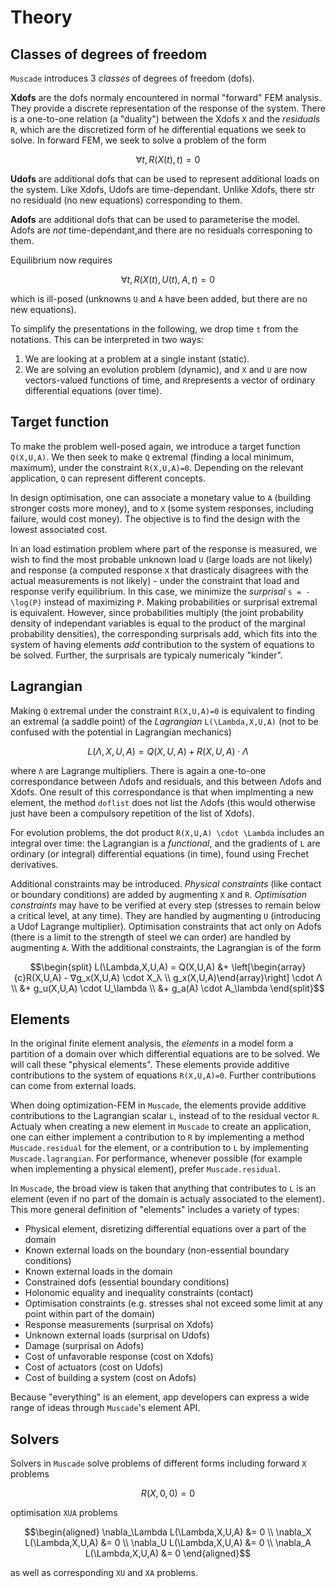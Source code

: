 # Theory

## Classes of degrees of freedom

`Muscade` introduces 3 *classes* of degrees of freedom (dofs). 

**Xdofs** are the dofs normaly encountered in normal "forward" FEM analysis.  They provide a discrete representation of the response of the system. There is a one-to-one relation (a "duality") between the Xdofs ``X`` and the *residuals* ``R``, which are the discretized form of he differential equations we seek to solve. In forward FEM, we seek to solve a problem of the form

```math
\forall t, R(X(t),t)=0
```

**Udofs** are additional dofs that can be used to represent additional loads on the system. Like Xdofs, Udofs are time-dependant. Unlike Xdofs, there str no residuald (no new equations) corresponding to them.

**Adofs** are additional dofs that can be used to parameterise the model. Adofs are *not* time-dependant,and there are no residuals corresponing to them.

Equilibrium now requires

```math
\forall t, R(X(t),U(t),A,t)=0
```

which is ill-posed (unknowns ``U`` and ``A`` have been added, but there are no new equations).

To simplify the presentations in the following, we drop time ``t`` from the notations.  This can be interpreted in two ways:

1. We are looking at a problem at a single instant (static).
2. We are solving an evolution problem (dynamic), and ``X`` and ``U`` are now vectors-valued functions of time, and ``R``represents a vector of ordinary differential equations (over time). 

## Target function

To make the problem well-posed again, we introduce a target function ``Q(X,U,A)``.  We then seek to make ``Q`` extremal (finding a local minimum, maximum), under the constraint ``R(X,U,A)=0``. Depending on the relevant application, ``Q`` can represent different concepts.

In design optimisation, one can associate a monetary value to ``A`` (building stronger costs more money), and to ``X`` (some system responses, including failure, would cost money). The objective is to find the design with the lowest associated cost.

In an load estimation problem where part of the response is measured, we wish to find the most probable unknown load ``U`` (large loads are not likely) and response (a computed response ``X`` that drasticaly disagrees with the actual measurements is not likely) - under the constraint that load and response verify equilibrium.  In this case, we minimize the *surprisal* ``s = -\log(P)`` instead of maximizing ``P``.  Making probabilities or surprisal extremal is equivalent.   However, since probabilities multiply (the joint probability density of independant variables is equal to the product of the marginal probability densities), the corresponding surprisals add, which fits into the system of having elements *add* contribution to the system of equations to be solved. Further, the surprisals are typicaly numericaly "kinder".

## Lagrangian

Making ``Q`` extremal under the constraint ``R(X,U,A)=0`` is equivalent to finding an extremal (a saddle point) of the *Lagrangian* ``L(\Lambda,X,U,A)`` (not to be confused with the potential in Lagrangian mechanics)

```math
L(\Lambda,X,U,A) = Q(X,U,A) + R(X,U,A) \cdot \Lambda
```

where ``Λ`` are Lagrange multipliers.  There is again a one-to-one correspondance between Λdofs and residuals, and this between Λdofs and Xdofs.  One result of this correspondance is that when implmenting a new element, the method `doflist` does not list the Λdofs (this would otherwise just have been a compulsory repetition of the list of Xdofs). 

For evolution problems, the dot product ``R(X,U,A) \cdot \Lambda`` includes an integral over time: the Lagrangian is a *functional*, and the gradients of ``L`` are ordinary (or integral) differential equations (in time), found using Frechet derivatives.

Additional constraints may be introduced. *Physical constraints* (like contact or boundary conditions) are added by augmenting ``X`` and ``R``.  *Optimisation constraints* may have to be verified at every step (stresses to remain below a critical level, at any time).  They are handled by augmenting ``U`` (introducing a Udof Lagrange multiplier).  Optimisation constraints that act only on Adofs (there is a limit to the strength of steel we can order)  are handled by augmenting ``A``.  With the additional constraints, the Lagrangian is of the form

```math
\begin{split}
L(\Lambda,X,U,A) = Q(X,U,A)  &+ \left[\begin{array}{c}R(X,U,A) - ∇g_x(X,U,A) \cdot X_λ \\ g_x(X,U,A)\end{array}\right] \cdot Λ \\ &+ g_u(X,U,A) \cdot U_\lambda \\ &+ g_a(A) \cdot A_\lambda 
\end{split}
```

## Elements

In the original finite element analysis, the *elements* in a model form a partition of a domain over which differential equations are to be solved. We will call these "physical elements".  These elements provide additive contributions to the system of equations ``R(X,U,A)=0``. Further contributions can come from external loads.

When doing optimization-FEM in `Muscade`, the elements provide additive contributions to the Lagrangian scalar ``L``, instead of to the residual vector ``R``. Actualy when creating a new element in `Muscade` to create an application, one can either implement a contribution to ``R`` by implementing a method `Muscade.residual` for the element, or a contribution to ``L`` by implementing `Muscade.lagrangian`.  For performance, whenever possible (for example when implementing a physical element), prefer `Muscade.residual`. 

In `Muscade`, the broad view is taken that anything that contributes to ``L`` is an element (even if no part of the domain is actualy associated to the element).  This more general definition of "elements" includes a variety of types:

- Physical element, disretizing differential equations over a part of the domain
- Known external loads on the boundary (non-essential boundary conditions)
- Known external loads in the domain
- Constrained dofs (essential boundary conditions)
- Holonomic equality and inequality constraints (contact)
- Optimisation constraints (e.g. stresses shal not exceed some limit at any point within part of the domain)
- Response measurements (surprisal on Xdofs)
- Unknown external loads (surprisal on Udofs)
- Damage (surprisal on Adofs)
- Cost of unfavorable response (cost on Xdofs)
- Cost of actuators (cost on Udofs)
- Cost of building a system (cost on Adofs)

Because "everything" is an element, app developers can express a wide range of ideas through `Muscade`'s element API.

## Solvers

Solvers in `Muscade` solve problems of different forms including forward `X` problems

```math
R(X,0,0)=0
```

optimisation `XUA` problems

```math
\begin{aligned}
\nabla_\Lambda L(\Lambda,X,U,A) &= 0 \\
\nabla_X       L(\Lambda,X,U,A) &= 0 \\
\nabla_U       L(\Lambda,X,U,A) &= 0 \\
\nabla_A       L(\Lambda,X,U,A) &= 0
\end{aligned}
```

as well as corresponding `XU` and `XA` problems.


